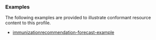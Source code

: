 <!-- Uncomment and update with links to example resource(s) -->
<h3>Examples</h3>

<p>
The following examples are provided to illustrate conformant resource content to this profile.
</p>

- [immunizationrecommendation-forecast-example](ImmunizationRecommendation-immunizationrecommendation-forecast-example.html)
